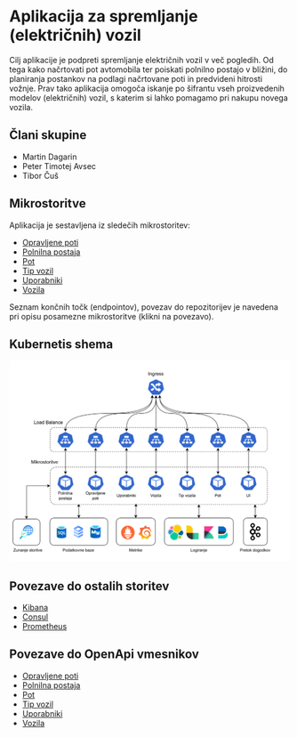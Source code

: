 # Aplikacija za spremljanje (električnih) vozil

Cilj aplikacije je podpreti spremljanje električnih vozil v več pogledih. Od tega kako načrtovati pot avtomobila ter poiskati polnilno postajo v bližini, do planiranja postankov na podlagi načrtovane poti in predvideni hitrosti vožnje. Prav tako aplikacija omogoča iskanje po šifrantu vseh proizvedenih modelov (električnih) vozil, s katerim si lahko pomagamo pri nakupu novega vozila.

## Člani skupine

- Martin Dagarin
- Peter Timotej Avsec
- Tibor Čuš

## Mikrostoritve

Aplikacija je sestavljena iz sledečih mikrostoritev:

- [Opravljene poti](./microservice-opravljene-poti.md)
- [Polnilna postaja](./microservice-polnilna-postaja.md)
- [Pot](./microservice-pot.md)
- [Tip vozil](./microservice-tip-vozil.md)
- [Uporabniki](./microservice-uporabniki.md)
- [Vozila](./microservice-vozila.md)

Seznam končnih točk (endpointov), povezav do repozitorijev je navedena pri opisu posamezne mikrostoritve (klikni na povezavo).

## Kubernetis shema

![Arhitektura](./arhitektura.png)

## Povezave do ostalih storitev
- [Kibana](http://34.28.150.187:5601/app/home#/)
- [Consul](http://34.28.150.187:8500/)
- [Prometheus](http://35.224.249.132:9090/)

## Povezave do OpenApi vmesnikov

- [Opravljene poti](http://34.72.77.27:8080/swagger-ui/index.html)
- [Polnilna postaja](http://34.123.38.121:8080/swagger-ui/index.html)
- [Pot](http://34.160.27.153/path-service/swagger/index.html)
- [Tip vozil](http://34.173.72.45:8080/openapi)
- [Uporabniki](http://34.160.27.153/users-service/swagger/index.html)
- [Vozila](http://34.122.33.166:8081/openapi)
